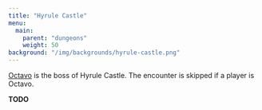 ```yaml
---
title: "Hyrule Castle"
menu:
  main:
    parent: "dungeons"
    weight: 50
background: "/img/backgrounds/hyrule-castle.png"
---
```


[Octavo](/bosses/octavo) is the boss of Hyrule Castle.
The encounter is skipped if a player is Octavo.

**TODO**
